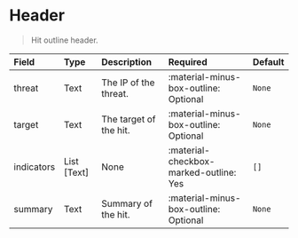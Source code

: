 [comment]: # (AUTOGENERATED MARKDOWN CONTENT)
# Header
> Hit outline header.

| Field | Type | Description | Required | Default |
| :--- | :--- | :--- | :--- | :--- |
| threat | Text | The IP of the threat. | :material-minus-box-outline: Optional | `None` |
| target | Text | The target of the hit. | :material-minus-box-outline: Optional | `None` |
| indicators | List [Text] | None | :material-checkbox-marked-outline: Yes | `[]` |
| summary | Text | Summary of the hit. | :material-minus-box-outline: Optional | `None` |